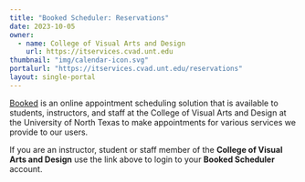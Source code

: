 ```yaml
---
title: "Booked Scheduler: Reservations"
date: 2023-10-05
owner:
  - name: College of Visual Arts and Design
    url: https://itservices.cvad.unt.edu
thumbnail: "img/calendar-icon.svg"
portalurl: "https://itservices.cvad.unt.edu/reservations"
layout: single-portal
---
```

[Booked](https://itservices.cvad.unt.edu/reservations/ 'Booked') is an online appointment scheduling solution that is available to students, instructors, and staff at the College of Visual Arts and Design at the University of North Texas to make appointments for various services we provide to our users.

If you are an instructor, student or staff member of the **College of Visual Arts and Design** use the link above to login to your **Booked Scheduler** account.  